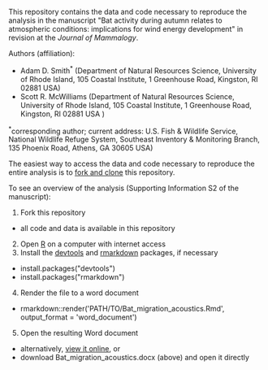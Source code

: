 This repository contains the data and code necessary to reproduce the analysis in the manuscript "Bat activity during autumn relates to atmospheric conditions: implications for wind energy development" in revision at the *Journal of Mammalogy*.  

Authors (affiliation):
- Adam D. Smith<sup>*</sup> (Department of Natural Resources Science, University of Rhode Island, 105 Coastal Institute, 1 Greenhouse Road, Kingston, RI 02881 USA)
- Scott R. McWilliams (Department of Natural Resources Science, University of Rhode Island, 105 Coastal Institute, 1 Greenhouse Road, Kingston, RI 02881 USA )

<sup>*</sup>corresponding author; current address: U.S. Fish & Wildlife Service, National Wildlife Refuge System, Southeast Inventory & Monitoring Branch, 135 Phoenix Road, Athens, GA 30605 USA)

The easiest way to access the data and code necessary to reproduce the entire analysis is to [fork and clone](https://help.github.com/articles/fork-a-repo/) this repository.

To see an overview of the analysis (Supporting Information S2 of the manuscript):

1. Fork this repository
  - all code and data is available in this repository
2. Open [R](http://www.r-project.org) on a computer with internet access
3. Install the [devtools](http://cran.r-project.org/package=devtools) and [rmarkdown](http://cran.r-project.org/package=rmarkdown) packages, if necessary 
  - install.packages("devtools")
  - install.packages("rmarkdown")
4. Render the file to a word document
  - rmarkdown::render('PATH/TO/Bat_migration_acoustics.Rmd', output_format = 'word_document')
5. Open the resulting Word document
  - alternatively, [view it online](Bat_migration_acoustics.md), or 
  - download Bat_migration_acoustics.docx (above) and open it directly

